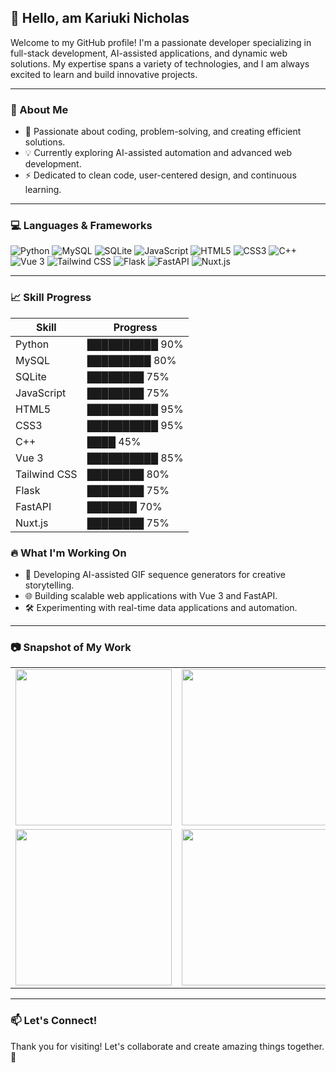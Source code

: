 ## 👋 Hello,  am Kariuki Nicholas 


Welcome to my GitHub profile! I'm a passionate developer specializing in full-stack development, AI-assisted applications, and dynamic web solutions. My expertise spans a variety of technologies, and I am always excited to learn and build innovative projects.

---

### 🚀 About Me

- 🌟 Passionate about coding, problem-solving, and creating efficient solutions.
- 💡 Currently exploring AI-assisted automation and advanced web development.
- ⚡ Dedicated to clean code, user-centered design, and continuous learning.

---

### 💻 Languages & Frameworks

<p>
  <img src="https://img.shields.io/badge/Python-3776AB?style=for-the-badge&logo=python&logoColor=white" alt="Python"/>
  <img src="https://img.shields.io/badge/MySQL-4479A1?style=for-the-badge&logo=mysql&logoColor=white" alt="MySQL"/>
  <img src="https://img.shields.io/badge/SQLite-003B57?style=for-the-badge&logo=sqlite&logoColor=white" alt="SQLite"/>
  <img src="https://img.shields.io/badge/JavaScript-F7DF1E?style=for-the-badge&logo=javascript&logoColor=black" alt="JavaScript"/>
  <img src="https://img.shields.io/badge/HTML5-E34F26?style=for-the-badge&logo=html5&logoColor=white" alt="HTML5"/>
  <img src="https://img.shields.io/badge/CSS3-1572B6?style=for-the-badge&logo=css3&logoColor=white" alt="CSS3"/>
  <img src="https://img.shields.io/badge/C++-00599C?style=for-the-badge&logo=cplusplus&logoColor=white" alt="C++"/>
  <img src="https://img.shields.io/badge/Vue.js-4FC08D?style=for-the-badge&logo=vue.js&logoColor=white" alt="Vue 3"/>
  <img src="https://img.shields.io/badge/Tailwind_CSS-38B2AC?style=for-the-badge&logo=tailwind-css&logoColor=white" alt="Tailwind CSS"/>
  <img src="https://img.shields.io/badge/Flask-000000?style=for-the-badge&logo=flask&logoColor=white" alt="Flask"/>
  <img src="https://img.shields.io/badge/FastAPI-009688?style=for-the-badge&logo=fastapi&logoColor=white" alt="FastAPI"/>
  <img src="https://img.shields.io/badge/Nuxt.js-00DC82?style=for-the-badge&logo=nuxt.js&logoColor=white" alt="Nuxt.js"/>
</p>


---

### 📈 Skill Progress

| Skill        | Progress |
| ------------ | -------- |
| Python       | ██████████ 90% |
| MySQL        | █████████ 80% |
| SQLite       | ████████ 75% |
| JavaScript   | ████████ 75% |
| HTML5        | ██████████ 95% |
| CSS3         | ██████████ 95% |
| C++          | ████ 45% |
| Vue 3        | ██████████ 85% |
| Tailwind CSS | ████████ 80% |
| Flask        | ████████ 75% |
| FastAPI      | ███████ 70% |
| Nuxt.js      | ████████ 75% |


### 🔥 What I'm Working On

- 🚀 Developing AI-assisted GIF sequence generators for creative storytelling.
- 🌐 Building scalable web applications with Vue 3 and FastAPI.
- 🛠️ Experimenting with real-time data applications and automation.

---

### 📷 Snapshot of My Work
<table>
  <tr>
    <td><img src="https://github.com/user-attachments/assets/b4601e69-adff-4601-bd7e-ba24fcf2b357" width="250"/></td>
    <td><img src="https://github.com/user-attachments/assets/0dd523c6-3ecd-43bc-9812-60f738b00ff2" width="250"/></td>
  </tr>
  <tr>
    <td><img src="https://github.com/user-attachments/assets/bb80976b-80b1-4594-a401-15c330bdfc0f" width="250"/></td>
    <td><img src="https://github.com/user-attachments/assets/fbbf4ed6-894f-44e1-980c-7178af151651" width="250"/></td>
  </tr>
</table>


---

### 📫 Let's Connect!


Thank you for visiting! Let's collaborate and create amazing things together. 🚀

